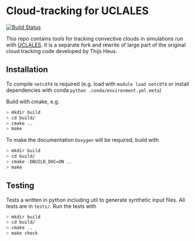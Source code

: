 # Cloud-tracking for UCLALES

[![Build
Status](https://travis-ci.com/leifdenby/uclales-cloud-tracking.svg?branch=master)](https://travis-ci.com/leifdenby/uclales-cloud-tracking)

This repo contains tools for tracking convective clouds in simulations run with
[UCLALES](https://github.com/uclales/uclales/). It is a separate fork and
rewrite of large part of the original cloud tracking code developed by Thijs
Heus.

## Installation

To compile `netcdf4` is required (e.g. load with `module load netcdf4` or
install dependencies with conda `python .conda/environment.yml.meta`)

Build with cmake, e.g.

```bash
> mkdir build
> cd build/
> cmake ..
> make
```

To make the documentation `Doxygen` will be required, build with

```bash
> mkdir build
> cd build/
> cmake -DBUILD_DOC=ON ..
> make
```

## Testing

Tests a written in python including util to generate synthetic input files. All
tests are in `tests/`. Run the tests with

```bash
> mkdir build
> cd build/
> cmake ..
> make check
